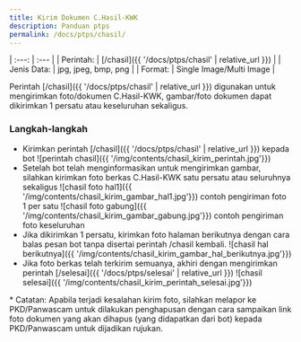 ```yaml
---
title: Kirim Dokumen C.Hasil-KWK
description: Panduan ptps
permalink: /docs/ptps/chasil/
---
```


| :---:			| :---			|
| Perintah:		| [/chasil]({{ '/docs/ptps/chasil' | relative_url }})	|
| Jenis Data:	| jpg, jpeg, bmp, png			|
| Format:		| Single Image/Multi Image 	|

Perintah [/chasil]({{ '/docs/ptps/chasil' | relative_url }}) digunakan untuk mengirimkan foto/dokumen C.Hasil-KWK, gambar/foto dokumen dapat dikirimkan 1 persatu atau keseluruhan sekaligus.

### Langkah-langkah
* Kirimkan perintah [/chasil]({{ '/docs/ptps/chasil' | relative_url }}) kepada bot
	![perintah chasil]({{ '/img/contents/chasil_kirim_perintah.jpg'}})
* Setelah bot telah menginformasikan untuk mengirimkan gambar, silahkan kirimkan foto berkas C.Hasil-KWK satu persatu atau seluruhnya sekaligus
	![chasil foto hal1]({{ '/img/contents/chasil_kirim_gambar_hal1.jpg'}})
	contoh pengiriman foto 1 per satu
	![chasil foto gabung]({{ '/img/contents/chasil_kirim_gambar_gabung.jpg'}})
	contoh pengiriman foto keseluruhan
* Jika dikirimkan 1 persatu, kirimkan foto halaman berikutnya dengan cara balas pesan bot tanpa disertai perintah /chasil kembali.
	![chasil hal berikutnya]({{ '/img/contents/chasil_kirim_gambar_hal_berikutnya.jpg'}})
* Jika foto berkas telah terkirim semuanya, akhiri dengan mengirimkan perintah [/selesai]({{ '/docs/ptps/selesai' | relative_url }})
	![chasil selesai]({{ '/img/contents/chasil_kirim_perintah_selesai.jpg'}})



\* Catatan: Apabila terjadi kesalahan kirim foto, silahkan melapor ke PKD/Panwascam untuk dilakukan penghapusan dengan cara sampaikan link foto dokumen yang akan dihapus (yang didapatkan dari bot) kepada PKD/Panwascam untuk dijadikan rujukan.